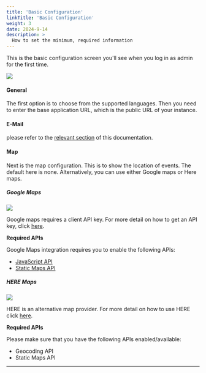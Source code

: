 ```yaml
---
title: 'Basic Configuration'
linkTitle: 'Basic Configuration'
weight: 3
date: 2024-9-14
description: >
  How to set the minimum, required information
---
```


This is the basic configuration screen you'll see when you log in as admin for
the first time.

![](/img/getting-started/basic-config/basic-configuration-section.png)

#### General

The first option is to choose from the supported languages. Then you need to
enter the base application URL, which is the public URL of your instance.

#### E-Mail

please refer to the [relevant section](../../e-mail/) of this documentation.

#### Map

Next is the map configuration. This is to show the location of events. The
default here is none. Alternatively, you can use either Google maps or Here
maps.

##### Google Maps

![](/img/getting-started/basic-config/google-maps.PNG)

Google maps requires a client API key. For more detail on how to get an API key,
click
[here](https://developers.google.com/maps/documentation/javascript/get-api-key).

**Required APIs**

Google Maps integration requires you to enable the following APIs:

- [JavaScript API](https://console.developers.google.com/apis/api/maps-backend.googleapis.com/overview)
- [Static Maps API](https://console.developers.google.com/apis/api/static-maps-backend.googleapis.com/overview)

##### HERE Maps

![](/img/getting-started/basic-config/here-maps.PNG)

HERE is an alternative map provider. For more detail on how to use HERE click
[here](https://developer.here.com/).

**Required APIs**

Please make sure that you have the following APIs enabled/available:

- Geocoding API
- Static Maps API

---
